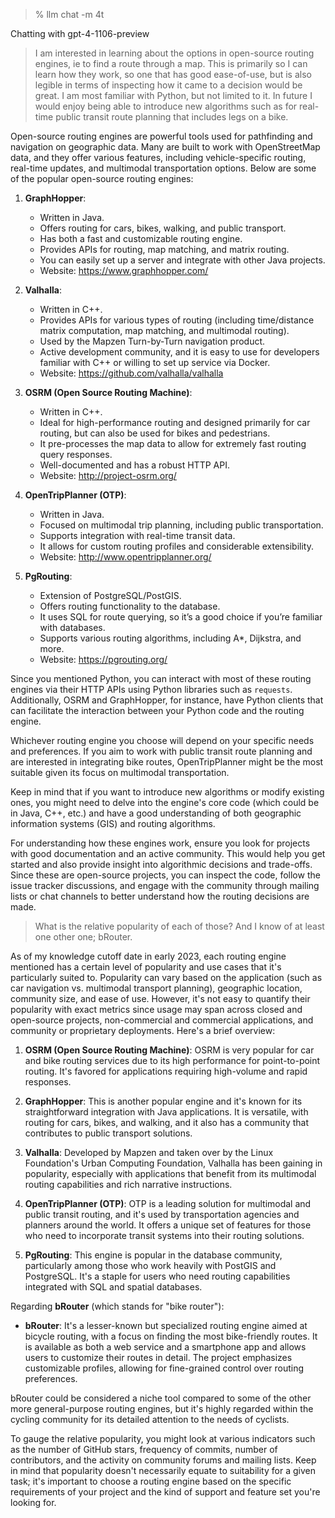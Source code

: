 > % llm chat -m 4t 

Chatting with gpt-4-1106-preview

> I am interested in learning about the options in open-source routing engines, ie to find a route through a map. This is primarily so I can learn how they work, so one that has good ease-of-use, but is also legible in terms of inspecting how it came to a decision would be great. I am most familiar with Python, but not limited to it. In future I would enjoy being able to introduce new algorithms such as for real-time public transit route planning that includes legs on a bike.

Open-source routing engines are powerful tools used for pathfinding and navigation on geographic data. Many are built to work with OpenStreetMap data, and they offer various features, including vehicle-specific routing, real-time updates, and multimodal transportation options. Below are some of the popular open-source routing engines:

1. **GraphHopper**:
   - Written in Java.
   - Offers routing for cars, bikes, walking, and public transport.
   - Has both a fast and customizable routing engine.
   - Provides APIs for routing, map matching, and matrix routing.
   - You can easily set up a server and integrate with other Java projects.
   - Website: https://www.graphhopper.com/

2. **Valhalla**:
   - Written in C++.
   - Provides APIs for various types of routing (including time/distance matrix computation, map matching, and multimodal routing).
   - Used by the Mapzen Turn-by-Turn navigation product.
   - Active development community, and it is easy to use for developers familiar with C++ or willing to set up service via Docker.
   - Website: https://github.com/valhalla/valhalla

3. **OSRM (Open Source Routing Machine)**:
   - Written in C++.
   - Ideal for high-performance routing and designed primarily for car routing, but can also be used for bikes and pedestrians.
   - It pre-processes the map data to allow for extremely fast routing query responses.
   - Well-documented and has a robust HTTP API.
   - Website: http://project-osrm.org/

4. **OpenTripPlanner (OTP)**:
   - Written in Java.
   - Focused on multimodal trip planning, including public transportation.
   - Supports integration with real-time transit data.
   - It allows for custom routing profiles and considerable extensibility.
   - Website: http://www.opentripplanner.org/

5. **PgRouting**:
   - Extension of PostgreSQL/PostGIS.
   - Offers routing functionality to the database.
   - It uses SQL for route querying, so it’s a good choice if you’re familiar with databases.
   - Supports various routing algorithms, including A*, Dijkstra, and more.
   - Website: https://pgrouting.org/

Since you mentioned Python, you can interact with most of these routing engines via their HTTP APIs using Python libraries such as `requests`. Additionally, OSRM and GraphHopper, for instance, have Python clients that can facilitate the interaction between your Python code and the routing engine.

Whichever routing engine you choose will depend on your specific needs and preferences. If you aim to work with public transit route planning and are interested in integrating bike routes, OpenTripPlanner might be the most suitable given its focus on multimodal transportation.

Keep in mind that if you want to introduce new algorithms or modify existing ones, you might need to delve into the engine's core code (which could be in Java, C++, etc.) and have a good understanding of both geographic information systems (GIS) and routing algorithms.

For understanding how these engines work, ensure you look for projects with good documentation and an active community. This would help you get started and also provide insight into algorithmic decisions and trade-offs. Since these are open-source projects, you can inspect the code, follow the issue tracker discussions, and engage with the community through mailing lists or chat channels to better understand how the routing decisions are made.

> What is the relative popularity of each of those? And I know of at least one other one; bRouter.

As of my knowledge cutoff date in early 2023, each routing engine mentioned has a certain level of popularity and use cases that it's particularly suited to. Popularity can vary based on the application (such as car navigation vs. multimodal transport planning), geographic location, community size, and ease of use. However, it's not easy to quantify their popularity with exact metrics since usage may span across closed and open-source projects, non-commercial and commercial applications, and community or proprietary deployments. Here's a brief overview:

1. **OSRM (Open Source Routing Machine)**: OSRM is very popular for car and bike routing services due to its high performance for point-to-point routing. It's favored for applications requiring high-volume and rapid responses.

2. **GraphHopper**: This is another popular engine and it's known for its straightforward integration with Java applications. It is versatile, with routing for cars, bikes, and walking, and it also has a community that contributes to public transport solutions.

3. **Valhalla**: Developed by Mapzen and taken over by the Linux Foundation's Urban Computing Foundation, Valhalla has been gaining in popularity, especially with applications that benefit from its multimodal routing capabilities and rich narrative instructions.

4. **OpenTripPlanner (OTP)**: OTP is a leading solution for multimodal and public transit routing, and it's used by transportation agencies and planners around the world. It offers a unique set of features for those who need to incorporate transit systems into their routing solutions.

5. **PgRouting**: This engine is popular in the database community, particularly among those who work heavily with PostGIS and PostgreSQL. It's a staple for users who need routing capabilities integrated with SQL and spatial databases.

Regarding **bRouter** (which stands for "bike router"):
- **bRouter**: It's a lesser-known but specialized routing engine aimed at bicycle routing, with a focus on finding the most bike-friendly routes. It is available as both a web service and a smartphone app and allows users to customize their routes in detail. The project emphasizes customizable profiles, allowing for fine-grained control over routing preferences.

bRouter could be considered a niche tool compared to some of the other more general-purpose routing engines, but it's highly regarded within the cycling community for its detailed attention to the needs of cyclists.

To gauge the relative popularity, you might look at various indicators such as the number of GitHub stars, frequency of commits, number of contributors, and the activity on community forums and mailing lists. Keep in mind that popularity doesn't necessarily equate to suitability for a given task; it's important to choose a routing engine based on the specific requirements of your project and the kind of support and feature set you're looking for.

